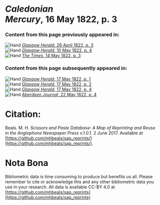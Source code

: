 # *Caledonian Mercury*, 16 May 1822, p. 3  
  
### Content from this page previously appeared in:  
![Hand](http://scissorsandpaste.net/wp-content/uploads/2017/06/smallhandpointer.png) [*Glasgow Herald*, 26 April 1822, p. 3](https://mhbeals.github.io/sap_html/Glasgow-Herald/Glasgow-Herald-26-April-1822-p-3)  
![Hand](http://scissorsandpaste.net/wp-content/uploads/2017/06/smallhandpointer.png) [*Glasgow Herald*, 10 May 1822, p. 4](https://mhbeals.github.io/sap_html/Glasgow-Herald/Glasgow-Herald-10-May-1822-p-4)  
![Hand](http://scissorsandpaste.net/wp-content/uploads/2017/06/smallhandpointer.png) [*The Times*, 14 May 1822, p. 3](https://mhbeals.github.io/sap_html/The-Times/The-Times-14-May-1822-p-3)  
  
### Content from this page subsequently appeared in:  
![Hand](http://scissorsandpaste.net/wp-content/uploads/2017/06/smallhandpointer.png) [*Glasgow Herald*, 17 May 1822, p. 1](https://mhbeals.github.io/sap_html/Glasgow-Herald/Glasgow-Herald-17-May-1822-p-1)  
![Hand](http://scissorsandpaste.net/wp-content/uploads/2017/06/smallhandpointer.png) [*Glasgow Herald*, 17 May 1822, p. 2](https://mhbeals.github.io/sap_html/Glasgow-Herald/Glasgow-Herald-17-May-1822-p-2)  
![Hand](http://scissorsandpaste.net/wp-content/uploads/2017/06/smallhandpointer.png) [*Glasgow Herald*, 17 May 1822, p. 4](https://mhbeals.github.io/sap_html/Glasgow-Herald/Glasgow-Herald-17-May-1822-p-4)  
![Hand](http://scissorsandpaste.net/wp-content/uploads/2017/06/smallhandpointer.png) [*Aberdeen Journal*, 22 May 1822, p. 4](https://mhbeals.github.io/sap_html/Aberdeen-Journal/Aberdeen-Journal-22-May-1822-p-4)  


# Citation: 

Beals. M. H. *Scissors and Paste Database: A Map of Reprinting and Reuse in the Anglophone Newspaper Press v.1.0.1.* 2 June 2017. Available at [https://github.com/mhbeals/sap_reprints/](https://github.com/mhbeals/sap_reprints/). 

# Nota Bona

Bibliometric data is time consuming to produce but benefits us all. Please remember to cite or acknowledge this and any other bibliometric data you use in your research. All data is available CC-BY 4.0 at [https://github.com/mhbeals/sap_reprints](https://github.com/mhbeals/sap_reprints)